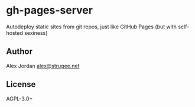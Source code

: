 # gh-pages-server

Autodeploy static sites from git repos, just like GitHub Pages (but with self-hosted sexiness)

## Author

Alex Jordan <alex@strugee.net>

## License

AGPL-3.0+
